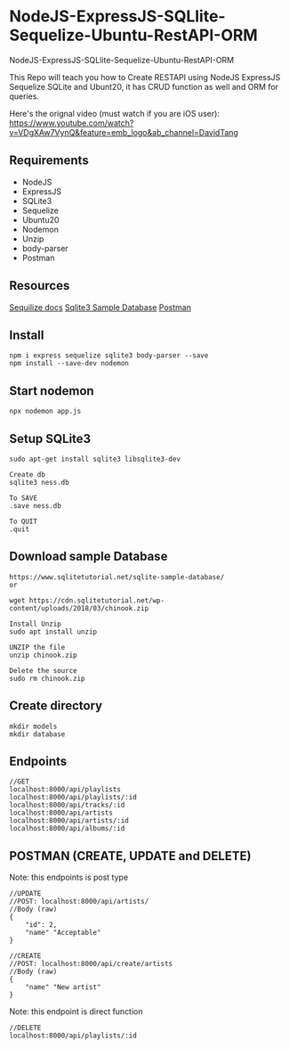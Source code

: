 # NodeJS-ExpressJS-SQLlite-Sequelize-Ubuntu-RestAPI-ORM
NodeJS-ExpressJS-SQLlite-Sequelize-Ubuntu-RestAPI-ORM

This Repo will teach you how to Create RESTAPI using NodeJS ExpressJS Sequelize SQLite and Ubunt20, it has CRUD function as well and ORM for queries.

Here's the orignal video (must watch if you are iOS user):
https://www.youtube.com/watch?v=VDgXAw7VynQ&feature=emb_logo&ab_channel=DavidTang

## Requirements
- NodeJS
- ExpressJS
- SQLite3
- Sequelize
- Ubuntu20
- Nodemon
- Unzip
- body-parser
- Postman

## Resources
[Sequilize docs](https://sequelize.org/master/index.html)
[Sqlite3 Sample Database](https://www.sqlitetutorial.net/sqlite-sample-database/)
[Postman](https://www.postman.com/downloads/)


## Install
```
npm i express sequelize sqlite3 body-parser --save
npm install --save-dev nodemon
```

## Start nodemon
```
npx nodemon app.js
```

## Setup SQLite3
```
sudo apt-get install sqlite3 libsqlite3-dev

Create db
sqlite3 ness.db

To SAVE
.save ness.db

To QUIT
.quit
```

## Download sample Database
```
https://www.sqlitetutorial.net/sqlite-sample-database/
or 

wget https://cdn.sqlitetutorial.net/wp-content/uploads/2018/03/chinook.zip

Install Unzip
sudo apt install unzip

UNZIP the file
unzip chinook.zip

Delete the source
sudo rm chinook.zip
```

## Create directory
```
mkdir models
mkdir database
```

## Endpoints
```
//GET
localhost:8000/api/playlists
localhost:8000/api/playlists/:id
localhost:8000/api/tracks/:id
localhost:8000/api/artists
localhost:8000/api/artists/:id
localhost:8000/api/albums/:id
```

## POSTMAN (CREATE, UPDATE and DELETE)
Note: this endpoints is post type
```
//UPDATE
//POST: localhost:8000/api/artists/
//Body (raw)
{
    "id": 2,
    "name" "Acceptable"
}

//CREATE
//POST: localhost:8000/api/create/artists
//Body (raw)
{
    "name" "New artist"
}
```

Note: this endpoint is direct function
```
//DELETE
localhost:8000/api/playlists/:id
```